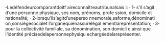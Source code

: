 ‐Ledéfendeurcomparantdoitf aireconnaîtreautribunalsais i:
· 1‐ s’il s’agit d’une personne physique, ses nom, prénoms, profe ssion, domicile et
nationalité;
· 2‐lorsqu’ils’agitd’uneperso nnemorale,saforme,dénominati on,sonsiègesocialet
l’organequienassurelégal ementlareprésentation;
· 3‐ pour la collectivité familiale, sa dénomination, son domicil e ainsi que l’identité
précisedelapersonnephysiqu echargéedelareprésenter.